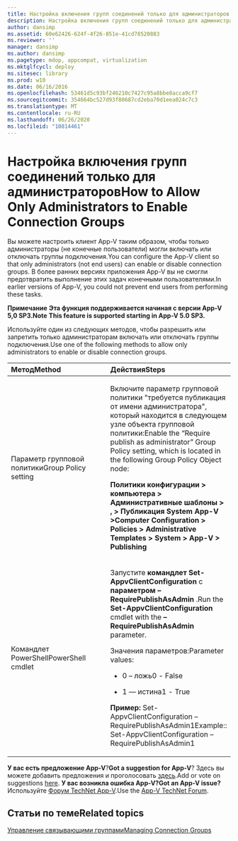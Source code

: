 ```yaml
---
title: Настройка включения групп соединений только для администраторов
description: Настройка включения групп соединений только для администраторов
author: dansimp
ms.assetid: 60e62426-624f-4f26-851e-41cd78520883
ms.reviewer: ''
manager: dansimp
ms.author: dansimp
ms.pagetype: mdop, appcompat, virtualization
ms.mktglfcycl: deploy
ms.sitesec: library
ms.prod: w10
ms.date: 06/16/2016
ms.openlocfilehash: 53461d5c93bf246210c7427c95a8bbe8acca9cf7
ms.sourcegitcommit: 354664bc527d93f80687cd2eba70d1eea024c7c3
ms.translationtype: MT
ms.contentlocale: ru-RU
ms.lasthandoff: 06/26/2020
ms.locfileid: "10814461"
---
```

# <span data-ttu-id="aaa66-103">Настройка включения групп соединений только для администраторов</span><span class="sxs-lookup"><span data-stu-id="aaa66-103">How to Allow Only Administrators to Enable Connection Groups</span></span>


<span data-ttu-id="aaa66-104">Вы можете настроить клиент App-V таким образом, чтобы только администраторы (не конечные пользователи) могли включать или отключать группы подключения.</span><span class="sxs-lookup"><span data-stu-id="aaa66-104">You can configure the App-V client so that only administrators (not end users) can enable or disable connection groups.</span></span> <span data-ttu-id="aaa66-105">В более ранних версиях приложения App-V вы не смогли предотвратить выполнение этих задач конечными пользователями.</span><span class="sxs-lookup"><span data-stu-id="aaa66-105">In earlier versions of App-V, you could not prevent end users from performing these tasks.</span></span>

<span data-ttu-id="aaa66-106">**Примечание** 
 **Эта функция поддерживается начиная с версии App-V 5,0 SP3.**</span><span class="sxs-lookup"><span data-stu-id="aaa66-106">**Note**
**This feature is supported starting in App-V 5.0 SP3.**</span></span>

 

<span data-ttu-id="aaa66-107">Используйте один из следующих методов, чтобы разрешить или запретить только администраторам включать или отключать группы подключения.</span><span class="sxs-lookup"><span data-stu-id="aaa66-107">Use one of the following methods to allow only administrators to enable or disable connection groups.</span></span>

<table>
<colgroup>
<col width="50%" />
<col width="50%" />
</colgroup>
<thead>
<tr class="header">
<th align="left"><span data-ttu-id="aaa66-108">Метод</span><span class="sxs-lookup"><span data-stu-id="aaa66-108">Method</span></span></th>
<th align="left"><span data-ttu-id="aaa66-109">Действия</span><span class="sxs-lookup"><span data-stu-id="aaa66-109">Steps</span></span></th>
</tr>
</thead>
<tbody>
<tr class="odd">
<td align="left"><p><span data-ttu-id="aaa66-110">Параметр групповой политики</span><span class="sxs-lookup"><span data-stu-id="aaa66-110">Group Policy setting</span></span></p></td>
<td align="left"><p><span data-ttu-id="aaa66-111">Включите параметр групповой политики "требуется публикация от имени администратора", который находится в следующем узле объекта групповой политики:</span><span class="sxs-lookup"><span data-stu-id="aaa66-111">Enable the “Require publish as administrator” Group Policy setting, which is located in the following Group Policy Object node:</span></span></p>
<p><strong><span data-ttu-id="aaa66-112">Политики конфигурации &gt; компьютера &gt; Административные шаблоны &gt; , &gt; Публикация System App-V &gt;</span><span class="sxs-lookup"><span data-stu-id="aaa66-112">Computer Configuration &gt; Policies &gt; Administrative Templates &gt; System &gt; App-V &gt; Publishing</span></span></strong></p></td>
</tr>
<tr class="even">
<td align="left"><p><span data-ttu-id="aaa66-113">Командлет PowerShell</span><span class="sxs-lookup"><span data-stu-id="aaa66-113">PowerShell cmdlet</span></span></p></td>
<td align="left"><p><span data-ttu-id="aaa66-114">Запустите <strong> командлет Set-AppvClientConfiguration </strong> с <strong> параметром – RequirePublishAsAdmin </strong> .</span><span class="sxs-lookup"><span data-stu-id="aaa66-114">Run the <strong>Set-AppvClientConfiguration</strong> cmdlet with the <strong>–RequirePublishAsAdmin</strong> parameter.</span></span></p>
<p><span data-ttu-id="aaa66-115">Значения параметров:</span><span class="sxs-lookup"><span data-stu-id="aaa66-115">Parameter values:</span></span></p>
<ul>
<li><p><span data-ttu-id="aaa66-116">0 – ложь</span><span class="sxs-lookup"><span data-stu-id="aaa66-116">0 - False</span></span></p></li>
<li><p><span data-ttu-id="aaa66-117">1 — истина</span><span class="sxs-lookup"><span data-stu-id="aaa66-117">1 - True</span></span></p></li>
</ul>
<p><strong><span data-ttu-id="aaa66-118">Пример: </strong> Set-AppvClientConfiguration – RequirePublishAsAdmin1</span><span class="sxs-lookup"><span data-stu-id="aaa66-118">Example:</strong>: Set-AppvClientConfiguration –RequirePublishAsAdmin1</span></span></p></td>
</tr>
</tbody>
</table>

 

<span data-ttu-id="aaa66-119">**У вас есть предложение App-V**?</span><span class="sxs-lookup"><span data-stu-id="aaa66-119">**Got a suggestion for App-V**?</span></span> <span data-ttu-id="aaa66-120">Здесь вы можете добавить предложения и проголосовать [здесь](http://appv.uservoice.com/forums/280448-microsoft-application-virtualization).</span><span class="sxs-lookup"><span data-stu-id="aaa66-120">Add or vote on suggestions [here](http://appv.uservoice.com/forums/280448-microsoft-application-virtualization).</span></span> **<span data-ttu-id="aaa66-121">У вас возникла ошибка App-V?</span><span class="sxs-lookup"><span data-stu-id="aaa66-121">Got an App-V issue?</span></span>** <span data-ttu-id="aaa66-122">Используйте [Форум TechNet App-V](https://social.technet.microsoft.com/Forums/home?forum=mdopappv).</span><span class="sxs-lookup"><span data-stu-id="aaa66-122">Use the [App-V TechNet Forum](https://social.technet.microsoft.com/Forums/home?forum=mdopappv).</span></span>

## <span data-ttu-id="aaa66-123">Статьи по теме</span><span class="sxs-lookup"><span data-stu-id="aaa66-123">Related topics</span></span>


[<span data-ttu-id="aaa66-124">Управление связывающими группами</span><span class="sxs-lookup"><span data-stu-id="aaa66-124">Managing Connection Groups</span></span>](managing-connection-groups.md)

 

 





